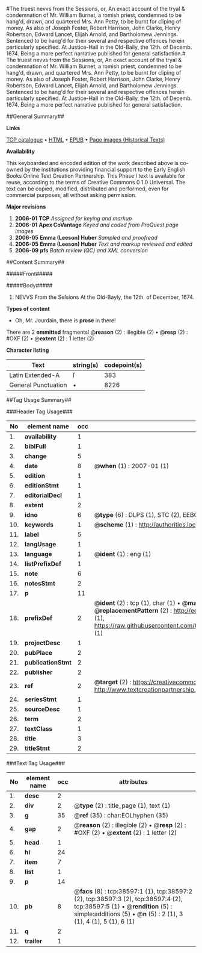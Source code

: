 #The truest nevvs from the Sessions, or, An exact account of the tryal & condemnation of Mr. William Burnet, a romish priest, condemned to be hang'd, drawn, and quartered Mrs. Ann Petty, to be burnt for cliping of money. As also of Joseph Foster, Robert Harrison, John Clarke, Henry Robertson, Edward Lancet, Elijah Arnold, and Bartholomew Jennings. Sentenced to be hang'd for their several and respective offences herein particularly specified. At Justice-Hall in the Old-Baily, the 12th. of Decemb. 1674. Being a more perfect narrative published for general satisfaction.#
The truest nevvs from the Sessions, or, An exact account of the tryal & condemnation of Mr. William Burnet, a romish priest, condemned to be hang'd, drawn, and quartered Mrs. Ann Petty, to be burnt for cliping of money. As also of Joseph Foster, Robert Harrison, John Clarke, Henry Robertson, Edward Lancet, Elijah Arnold, and Bartholomew Jennings. Sentenced to be hang'd for their several and respective offences herein particularly specified. At Justice-Hall in the Old-Baily, the 12th. of Decemb. 1674. Being a more perfect narrative published for general satisfaction.

##General Summary##

**Links**

[TCP catalogue](http://www.ota.ox.ac.uk/tcp/)  • 
[HTML](http://tei.it.ox.ac.uk/tcp/Texts-HTML/free/A63/A63763.html)  • 
[EPUB](http://tei.it.ox.ac.uk/tcp/Texts-EPUB/free/A63/A63763.epub) • 
[Page images (Historical Texts)](https://data.historicaltexts.jisc.ac.uk/view?pubId=eebo-99834108e&pageId=eebo-99834108e-38597-1)

**Availability**

This keyboarded and encoded edition of the
	       work described above is co-owned by the institutions
	       providing financial support to the Early English Books
	       Online Text Creation Partnership. This Phase I text is
	       available for reuse, according to the terms of Creative
	       Commons 0 1.0 Universal. The text can be copied,
	       modified, distributed and performed, even for
	       commercial purposes, all without asking permission.

**Major revisions**

1. __2006-01__ __TCP__ *Assigned for keying and markup*
1. __2006-01__ __Apex CoVantage__ *Keyed and coded from ProQuest page images*
1. __2006-05__ __Emma (Leeson) Huber__ *Sampled and proofread*
1. __2006-05__ __Emma (Leeson) Huber__ *Text and markup reviewed and edited*
1. __2006-09__ __pfs__ *Batch review (QC) and XML conversion*

##Content Summary##

#####Front#####

#####Body#####

1. NEVVS From the Seſsions At the Old-Bayly, the 12th. of December, 1674.

**Types of content**

  * Oh, Mr. Jourdain, there is **prose** in there!

There are 2 **ommitted** fragments! 
 @__reason__ (2) : illegible (2)  •  @__resp__ (2) : #OXF (2)  •  @__extent__ (2) : 1 letter (2)

**Character listing**


|Text|string(s)|codepoint(s)|
|---|---|---|
|Latin Extended-A|ſ|383|
|General Punctuation|•|8226|

##Tag Usage Summary##

###Header Tag Usage###

|No|element name|occ|attributes|
|---|---|---|---|
|1.|__availability__|1||
|2.|__biblFull__|1||
|3.|__change__|5||
|4.|__date__|8| @__when__ (1) : 2007-01 (1)|
|5.|__edition__|1||
|6.|__editionStmt__|1||
|7.|__editorialDecl__|1||
|8.|__extent__|2||
|9.|__idno__|6| @__type__ (6) : DLPS (1), STC (2), EEBO-CITATION (1), PROQUEST (1), VID (1)|
|10.|__keywords__|1| @__scheme__ (1) : http://authorities.loc.gov/ (1)|
|11.|__label__|5||
|12.|__langUsage__|1||
|13.|__language__|1| @__ident__ (1) : eng (1)|
|14.|__listPrefixDef__|1||
|15.|__note__|6||
|16.|__notesStmt__|2||
|17.|__p__|11||
|18.|__prefixDef__|2| @__ident__ (2) : tcp (1), char (1)  •  @__matchPattern__ (2) : ([0-9\-]+):([0-9IVX]+) (1), (.+) (1)  •  @__replacementPattern__ (2) : http://eebo.chadwyck.com/downloadtiff?vid=$1&page=$2 (1), https://raw.githubusercontent.com/textcreationpartnership/Texts/master/tcpchars.xml#$1 (1)|
|19.|__projectDesc__|1||
|20.|__pubPlace__|2||
|21.|__publicationStmt__|2||
|22.|__publisher__|2||
|23.|__ref__|2| @__target__ (2) : https://creativecommons.org/publicdomain/zero/1.0/ (1), http://www.textcreationpartnership.org/docs/. (1)|
|24.|__seriesStmt__|1||
|25.|__sourceDesc__|1||
|26.|__term__|2||
|27.|__textClass__|1||
|28.|__title__|3||
|29.|__titleStmt__|2||


###Text Tag Usage###

|No|element name|occ|attributes|
|---|---|---|---|
|1.|__desc__|2||
|2.|__div__|2| @__type__ (2) : title_page (1), text (1)|
|3.|__g__|35| @__ref__ (35) : char:EOLhyphen (35)|
|4.|__gap__|2| @__reason__ (2) : illegible (2)  •  @__resp__ (2) : #OXF (2)  •  @__extent__ (2) : 1 letter (2)|
|5.|__head__|1||
|6.|__hi__|24||
|7.|__item__|7||
|8.|__list__|1||
|9.|__p__|14||
|10.|__pb__|8| @__facs__ (8) : tcp:38597:1 (1), tcp:38597:2 (2), tcp:38597:3 (2), tcp:38597:4 (2), tcp:38597:5 (1)  •  @__rendition__ (5) : simple:additions (5)  •  @__n__ (5) : 2 (1), 3 (1), 4 (1), 5 (1), 6 (1)|
|11.|__q__|2||
|12.|__trailer__|1||
